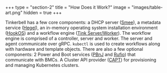 +++
type = "section-2"
title = "How Does it Work?"
image = "images/table-art.png"
hidden = true
+++

Tinkerbell has a few core components: a DHCP server ([Smee](https://github.com/tinkerbell/smee)), a metadata service ([Hegel](https://github.com/tinkerbell/hegel)), an in-memory operating system installation environment ([HookOS](https://github.com/tinkerbell/hook)) and a workflow engine ([Tink Server/Worker](https://github.com/tinkerbell/tink)).
The workflow engine is comprised of a controller, server and worker. The server and agent communicate over gRPC.
`kubectl` is used to create workflows along with hardware and template objects.
There are also a few optional components: 2 Power and Boot services ([PBnJ](https://github.com/tinkerbell/pbnj) and [Rufio](https://github.com/tinkerbell/rufio)) that communicate with BMCs. A Cluster API provider ([CAPT](https://github.com/tinkerbell/cluster-api-provider-tinkerbell)) for provisioning and managing Kubernetes clusters.
